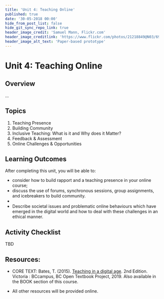 ```yaml
---
title: 'Unit 4: Teaching Online'
published: true
date: '30-05-2018 00:00'
hide_from_post_list: false
hide_git_sync_repo_link: true
header_image_credit: 'Samuel Mann, Flickr.com'
header_image_creditlink: 'https://www.flickr.com/photos/21218849@N03/6968244538/'
header_image_alt_text: 'Paper-based prototype'
---
```


# Unit 4: Teaching Online
## Overview
...


## Topics
1. Teaching Presence
1. Building Community
1. Inclusive Teaching: What is it and Why does it Matter?
1. Feedback & Assessment
1. Online Challenges & Opportunities

## Learning Outcomes
After completing this unit, you will be able to:
 - consider how to build rapport and a teaching presence in your online course;
 - discuss the use of forums, synchronous sessions, group assignments, and icebreakers to build community.
 -
 - Describe societal issues and problematic online behaviours which have emerged in the digital world and how to deal with these challenges in an ethical manner.


## Activity Checklist

TBD

## Resources:
- CORE TEXT: Bates, T. (2015). [Teaching in a digital age](https://pressbooks.bccampus.ca/teachinginadigitalagev2/). 2nd Edition. Victoria : BCcampus, BC Open Textbook Project, 2019.  Also available in the BOOK section of this course.

- All other resources will be provided online.

